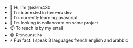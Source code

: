- 👋 Hi, I’m @islem430
- 👀 I’m interested in the web dev
- 🌱 I’m currently learning javascript
- 💞️ I’m looking to collaborate on some project
- 📫 To reach is by my email
- 😄 Pronouns: he
- ⚡ Fun fact: I speak 3 languages french english and arabbic

<!---
islem430/islem430 is a ✨ special ✨ repository because its `README.md` (this file) appears on your GitHub profile.
You can click the Preview link to take a look at your changes.
--->
